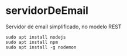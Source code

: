 # servidorDeEmail
Servidor de email simplificado, no modelo REST

```shell
sudo apt install nodejs
sudo apt install npm
sudo apt install -g nodemon
```
